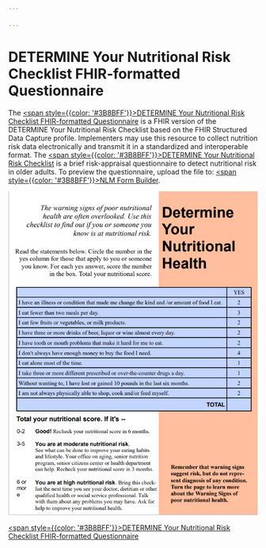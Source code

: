 ```yaml
---

---
```


# DETERMINE Your Nutritional Risk Checklist FHIR-formatted Questionnaire

The [<span style={{color: '#3B8BFF'}}>DETERMINE Your Nutritional Risk Checklist FHIR-formatted Questionnaire</span>](../../../../codi-resources/Determine-Your-Nutritional-Health.R4.json) is a FHIR version of the DETERMINE Your Nutritional Risk Checklist based on the FHIR Structured Data Capture profile. Implementers may use this resource to collect nutrition risk data electronically and transmit it in a standardized and interoperable format. The [<span style={{color: '#3B8BFF'}}>DETERMINE Your Nutritional Risk Checklist</span>](https://acl.gov/sites/default/files/nutrition/NSI_checklist_508%20with%20citation.pdf) is a brief risk-appraisal questionnaire to detect nutritional risk in older adults. To preview the questionnaire, upload the file to: [<span style={{color: '#3B8BFF'}}>NLM Form Builder</span>](https://formbuilder.nlm.nih.gov).

<div style={{width: '250px'}}>

[![](../../../static/img/determine-questionnaire.png)](../../../../codi-resources/Determine-Your-Nutritional-Health.R4.json)

[<span style={{color: '#3B8BFF'}}>DETERMINE Your Nutritional Risk Checklist
FHIR-formatted Questionnaire</span>](../../../../codi-resources/Determine-Your-Nutritional-Health.R4.json)
</div>
